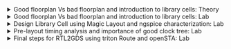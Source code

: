 <details>
  <summary> Good floorplan Vs bad floorplan and introduction to library cells: Theory</summary>
  <br>

  * First step in physical design is defining `width (W)` and `height (H)` of `Core` and `Die`

  ![image](https://github.com/user-attachments/assets/27eac35f-3fa5-4303-a4a1-553cdba608c3)

* Example to idwntify width and height
  * Let us consider the following netlist

![image](https://github.com/user-attachments/assets/c5b4ebf9-7e8b-44f3-9488-a9f24a7c9f50)

* Let us convert the highlighted symbols into physical dimension.

![image](https://github.com/user-attachments/assets/76b44ace-d8b7-492f-a3a5-d26e563a5570)

* Let us assume the rough dimensions

![image](https://github.com/user-attachments/assets/b2e27a71-8cdf-4565-bd99-6b5909c5983f)
![image](https://github.com/user-attachments/assets/597ca830-35b9-4eb7-b9f2-edbe2929b51f)

* What is `Core` and `Die` section of Chip?

  * `Core`: It is the section of the chip where the fundamental logic of the design is placed.
  * `Die`: It consists of a core, is small semiconductor material specimen on which the fundamental circuit is fabricated.

![image](https://github.com/user-attachments/assets/f3d47a2c-c9bb-4a10-b218-f4307b775eec)
![image](https://github.com/user-attachments/assets/b83ca9d2-7a81-4359-ad6e-9f8338ad9837)

* To arrive at dimensions place all the logic cells inside the core

![image](https://github.com/user-attachments/assets/d31349f4-1c91-4348-aab2-dac76482dd33)
![image](https://github.com/user-attachments/assets/64aa696a-e586-4cc6-8abf-2b3f3e875b09)
![image](https://github.com/user-attachments/assets/8f4e2711-79dd-46c5-98ed-aed3863427ee)

* In this case `utilization factor = 1`
  
* 100% utilization factor means core is completely occupied and there is no space to add any extra logic
  
* `Aspect Ratio = Height/Width`
  
* In the above example Aspect Ratio=1
  
* `Aspect Ratio = 1` signifies that chip is `square` shaped
  
* `Aspect Ratio` other than 1 signifies that chip is `rectangular` shaped

* ![image](https://github.com/user-attachments/assets/6efdf404-fa26-449c-be64-e95c8e1de63d)

* Example to understand `utilization factor` and `aspect ratio`

![image](https://github.com/user-attachments/assets/c70e43bc-48a0-457f-af36-908b8b4e5ef1)

</details>


<details>
  <summary>Good floorplan Vs bad floorplan and introduction to library cells: Lab </summary>
<br>
  
#### Just go to to the location given in the screenshot and try to open the readme file

![image](https://github.com/user-attachments/assets/09b4e8dc-9cc0-4e8b-b5ef-125929b1b426)

#### README.md file by giving the command less README.md: Here you can see the variables required for each stage, these variables are noting but switches

![image](https://github.com/user-attachments/assets/db8fc66e-ae66-4ad2-9c1b-1bb486683e45)

#### To see the default settings of the floorplan type the following command

#### less floorplan.tcl

#### In the screenshot FP_IO_MODE 1 indicates that the pins are positioned randomly around the core but at equi distant for zero they will not be at equi distant

![image](https://github.com/user-attachments/assets/12933317-3809-4277-afd3-566afcb27335)

#### less config.tcl: shows design name, clock period etc

![image](https://github.com/user-attachments/assets/3ce7b835-5017-4305-8006-f5009edb62ef)

#### To run the floor plan just give the command as run_floorplan

![aspectratioo](https://github.com/VijayalaxmiSKumbhar/VSD-SoC-Design-Program/assets/170864002/a8abead7-877d-4aca-825a-860c3f8dc6f3)

![floorplan](https://github.com/VijayalaxmiSKumbhar/VSD-SoC-Design-Program/assets/170864002/cf5c3f91-6a1b-4bcb-91d6-9f948a698f81)

![1dieaarea](https://github.com/VijayalaxmiSKumbhar/VSD-SoC-Design-Program/assets/170864002/429b50f4-6d1a-4833-8c19-b78b1481d945)

#### default parameters set for floorplan in openlane

![image](https://github.com/user-attachments/assets/cb6d9c56-2ff3-4701-b490-4b4d4be5d869)

#### logs/floorplan/

![image](https://github.com/user-attachments/assets/42725de1-0913-4281-98a9-5921d53eb1dd)

#### ioPlacer.log

![image](https://github.com/user-attachments/assets/aa1b3bc6-12d0-4b36-800f-c3435812c074)

![image](https://github.com/user-attachments/assets/3122ac0c-7435-4ae3-908a-4485af0d73d8)

#### def file: design exchange format

![image](https://github.com/user-attachments/assets/d454d048-4c93-4cfe-b56d-f37ff41edda5)

#### beginning of def file is diearea

![image](https://github.com/user-attachments/assets/a55c59ac-9ce0-4970-9826-3381e0069a15)

![image](https://github.com/user-attachments/assets/31d96e7c-b548-4ad2-9a5b-b02977cc4692)

#### Press s and v to fit it on screen properly

![image](https://github.com/user-attachments/assets/f5c6b1c7-e9e5-4c81-bd97-f91646c2d2f4)

![image](https://github.com/user-attachments/assets/1e31bcb4-ebb7-437f-9a99-366d76de6328)

#### move the cursor on particular object and then press s

#### go to tkcon main and type what it will show the details as in the screenshot

![image](https://github.com/user-attachments/assets/06538254-9343-49e2-bb8e-95cd7b83ea84)

#### `cd Desktop/work/tools/openlane_working_dir/openlane`

#### git clone `https://github.com/nickson-jose/vsdstdcelldesign`

![10](https://github.com/VijayalaxmiSKumbhar/VSD-SoC-Design-Program/assets/170864002/46645870-db68-4a72-8829-a900744dcd50)

#### Various files in vsdstdcelldesign

![image](https://github.com/user-attachments/assets/ec21011e-cd72-43af-857b-dc43fcf9f064)

#### tech file

![image](https://github.com/user-attachments/assets/1cfe424e-d118-44e5-9fdb-a6fff86b2de2)

#### copying the sky130A.tech file

![image](https://github.com/user-attachments/assets/135f44aa-d471-404c-8b14-70a3e4dadf94)

#### After copying the file will be seen as given in the screenshot

![image](https://github.com/user-attachments/assets/1145bf1c-8364-4f53-9e7c-bd71c0987487)

</details>

<details>
  <summary>Design Library Cell using Magic Layout and ngspice characterization: Lab</summary>
  <br>
  
## Inverter in magic

![image](https://github.com/user-attachments/assets/3fa8b21b-038d-4ec2-85bb-d548212d552f)

#### press s & V to fit on screen properly

![image](https://github.com/user-attachments/assets/10f9f197-ca75-4fe5-a9f8-bd6b81944874)

#### what in tkcon tells highlighted portion, so here NMOS is identified

![image](https://github.com/user-attachments/assets/b7b14fb4-70f1-4425-9a84-d30a008dd39b)

#### PMOS is identified

![image](https://github.com/user-attachments/assets/20943225-513a-4192-8028-17edf13ffe91)

#### In magic to see whether two different parts of the circuit are connected press s two times

#### first time press: the area where the cursor is highlighted

![image](https://github.com/user-attachments/assets/c88e01f1-7878-40bd-a841-9332c12ed11b)


#### second time press:the area where it is connected gets highlighted

![image](https://github.com/user-attachments/assets/c03bb8c0-566a-4e1f-bc60-fb4d1ee97fbc)

#### extract on spice

![image](https://github.com/user-attachments/assets/3b3808b4-d487-4d7a-8a4f-bbc74295f80d)

#### spice file has been created

![image](https://github.com/user-attachments/assets/dbe87655-b6df-4ca8-a65e-d33016a3090e)

#### Let us see what is inside this spice file by giving the command vim sky130_inv.spice

![image](https://github.com/user-attachments/assets/db164868-3b01-41f4-88ed-980b77650c3b)

#### edited spice file

![image](https://github.com/user-attachments/assets/71d34498-ef4b-4dd8-8254-223e999ddc1d)

#### To simulate the spice file give the command ngspice sky130_inv.spice

![image](https://github.com/user-attachments/assets/9bb9f34a-1b7e-4509-a9c6-3af0160ff43f)

#### To see the plot give the command as plot y vs time a

![image](https://github.com/user-attachments/assets/f8e17bb9-d30d-4d99-aefe-8ea98f87f2f7)

#### To remove the spikes in the output waveform we will change the load capactice value to 2fF

![image](https://github.com/user-attachments/assets/8e896688-1e6b-48ec-907b-6c0d127f5a61)

## 20% Screenshots

![image](https://github.com/user-attachments/assets/66b776dd-f78d-487b-a15d-8895199c6607)

![image](https://github.com/user-attachments/assets/874689f3-07fa-4d4a-a991-97168bab0198)

## 80% screenshots

![image](https://github.com/user-attachments/assets/3cf3d08e-989e-45b1-b72a-7cb9a47e16eb)

![image](https://github.com/user-attachments/assets/b6f9e2f3-65e6-464d-a394-d66d55c989d1)

#### Rise time= 2.24608e-09 - 2.18196e-09=0.06412 nS

## Now let us calculate the propogation delay

## 50% screenshots

![image](https://github.com/user-attachments/assets/82afc187-6152-436e-856f-cd1c43850e18)

![image](https://github.com/user-attachments/assets/eb6f65af-2cfc-47e4-a476-6ee78ba92e53)

#### cell rise delay = 2.21183e-09 - 2.15108e-09 = 0.06075 nS

#### Problems in DRC

![image](https://github.com/user-attachments/assets/80db1b8f-04e9-4647-822f-cb97841d16f7)

![drc2](https://github.com/user-attachments/assets/54bfd2b3-ebc1-46ab-8f4d-321b6aa3f614)

![drc2magicrc](https://github.com/user-attachments/assets/c15139d4-6d52-4f4c-94a7-76f03afa9433)

![drc3](https://github.com/user-attachments/assets/dcfe3628-efde-4099-afeb-b18c0d6d602e)

![drc4](https://github.com/user-attachments/assets/c98fd132-e9cb-46f5-8d83-c1ec1832c3c6)

![drc5](https://github.com/user-attachments/assets/01e69edb-1a0f-46b8-be42-74310cdf0a2c)

![drc6](https://github.com/user-attachments/assets/16c92828-94ce-4c28-866c-a0b57516f21e)

![drc7](https://github.com/user-attachments/assets/cd878889-528d-425a-bcf5-ed7814f58143)

![drc8](https://github.com/user-attachments/assets/7a8df255-4e2d-4709-bbd5-0c6fc27cbe2e)

![drc9](https://github.com/user-attachments/assets/62b27f17-829d-47a3-80da-a3f613fbe106)

![drc10](https://github.com/user-attachments/assets/b30ab77c-dbc0-424c-aa3f-0c655801955b)

![drc11](https://github.com/user-attachments/assets/6ffd74e5-d202-439e-8bfd-f547ce0d2894)

![drc12](https://github.com/user-attachments/assets/78fd13db-2dff-4edd-be0c-3c0d57719b88)

![drc13](https://github.com/user-attachments/assets/adb65618-e748-4191-964a-b9f39be0a8c3)

![drc14](https://github.com/user-attachments/assets/8306a760-47cc-4ffb-96c1-cf02bfeeba20)

![drc15](https://github.com/user-attachments/assets/84129c87-ad3e-430c-add6-725e9c130b95)

![drc16](https://github.com/user-attachments/assets/e45491f4-adcb-45b7-990a-2900b1757a28)


# extracting lef file out of .mag file

#### less tracks.info: tracks are basicaaly used during routing stage

![image](https://github.com/user-attachments/assets/13a0078d-6b01-4e26-869f-3729d7f22291)

</details>


<details>
  <summary>Pre-layout timing analysis and importance of good clock tree: Lab</summary>
  <br>
  
#### Each of the tracks are placed at 0.46 along horizontal direction. Similarly for y direction 0.34

#### for every layer there is x and y direction

![image](https://github.com/user-attachments/assets/3cb49fbe-5f97-4cb0-8ef2-b0d2d37f77c6)

#### grid dimensions

![image](https://github.com/user-attachments/assets/356dd412-37cc-4c73-aaf8-4816bbfa5d25)

#### width of the standard cell must be odd multiples of xpitch

#### creating a port

#### select a particular region and then go to edit click on text to make the changes

![image](https://github.com/user-attachments/assets/ede1d061-b743-4fcd-9cfe-96a201fea458)

#### port class and port use

#### what will tell you to which layer it is attached, port name, signal etc

![image](https://github.com/user-attachments/assets/0bc83188-34e4-45d2-87ec-b9c7deb93532)

#### once this is done we are ready to extract the lef file

#### save the file as sky130_vsdinv.mag

![image](https://github.com/user-attachments/assets/82bffb63-b5a0-4307-b802-5f8fcfe475d9)

#### lef write

![image](https://github.com/user-attachments/assets/0023a960-8391-42eb-af79-6f4c4d6c134f)

#### type the following commands to open the lef file

![image](https://github.com/user-attachments/assets/87a68d3f-aa81-46b5-a163-efaaf38d01ec)

![image](https://github.com/user-attachments/assets/283da182-302c-4a5a-8eef-6d11ce9e7cdf)

#### plug this lef file into our picorv32a

![image](https://github.com/user-attachments/assets/b542a447-3dd5-4a7f-911d-020fd1442194)

#### copying lef file into src

![image](https://github.com/user-attachments/assets/7efa90b8-7327-406d-b3da-b31fcbd28ecc)

#### The lef file has been included

![image](https://github.com/user-attachments/assets/751a16b0-376d-4f93-bace-2b7b60dd1793)

#### less sky130_fd_sc_hd__typical.lib

![image](https://github.com/user-attachments/assets/115aa230-cb68-4132-bdc6-c81f7527868b)


![image](https://github.com/user-attachments/assets/0e052742-44fe-49ea-88e4-24245c1a185f)

#### src will be having lef file as well as library

![image](https://github.com/user-attachments/assets/29f3947c-a431-453f-ac29-7c04b5c11a6d)

![image](https://github.com/user-attachments/assets/b9b7a038-2700-429c-a33b-ec85b7b70e90)

#### now modify config.tcl

![image](https://github.com/user-attachments/assets/ff25f623-fdcd-4875-8b11-d0c1e7854481)



#### overwrite will take the new values defined in config.tcl

![image](https://github.com/user-attachments/assets/85ef28c4-798d-452b-8656-e5847cbb9235)

![image](https://github.com/user-attachments/assets/fc899c11-24f8-4c4b-ac3e-154425d5392d)

#### Additional steps

![image](https://github.com/user-attachments/assets/4f5cb375-cc59-4444-af07-3d83cf08b0ef)


#### mapping our custom vsd inverter 

![image](https://github.com/user-attachments/assets/177a2f1c-572d-428d-ba91-bcf72b67143d)

![image](https://github.com/user-attachments/assets/92118c9c-ef43-412e-b22b-85d3fb476b20)

#### Synthesis is successful. In the screenshot wns is maximum slack and tns is total negative slack

![image](https://github.com/user-attachments/assets/1671895d-e040-4686-af75-40cd09d51f84)

#### Commands to reduce slack

![image](https://github.com/user-attachments/assets/45ec2679-59c5-4d79-bcc3-b28a015488b1)

#### Now slack has been reduced

![image](https://github.com/user-attachments/assets/1c4d9e6e-b553-495c-9176-7657418ed76b)

#### run_floorplan

![image](https://github.com/user-attachments/assets/dab08b19-824e-4486-8e1d-ececdf035e97)

#### Since the flow is failed as shown in the above screenshot, run the following commands

```
* init_floorplan
* place_io
* tap_decap_or

```

![image](https://github.com/user-attachments/assets/906a335d-6260-455f-9a10-8ee6ce0f8335)

#### run_placement

![image](https://github.com/user-attachments/assets/23348c6a-9884-4993-877e-81841925c3f7)

#### load placement def in magic

![image](https://github.com/user-attachments/assets/d400ab23-0ace-4f69-ad55-077bccfe9e57)

#### placement def in magic

![image](https://github.com/user-attachments/assets/ea2ea4a1-a677-4cfe-8c97-d3a411ee34a7)

![image](https://github.com/user-attachments/assets/9345aa08-80d7-4500-93c7-4f384e7e7be3)

#### sky130_vsdinv

![image](https://github.com/user-attachments/assets/49248642-cd11-49d0-aa37-9f63a6275659)

#### search for sky130_vsdinv and then expand

![image](https://github.com/user-attachments/assets/20c8f094-cd0d-4ff5-9270-2187a7cf9f45)

#### pre_sta.conf

#### pre_sta.conf file

![image](https://github.com/user-attachments/assets/abd5f1ca-7df1-48da-b2e1-44d72b73d429)

#### my_base.sdc file

![image](https://github.com/user-attachments/assets/79d56dbf-858a-4913-9caa-c60b3c4114af)

#### execution of sta pre_sta.conf

![image](https://github.com/user-attachments/assets/a8d9f2eb-d66e-4142-8cfe-a91db467347f)

![image](https://github.com/user-attachments/assets/7cb31fd3-f797-4128-b747-ad17ddf068a4)


![image](https://github.com/user-attachments/assets/b65e6819-0f33-4fd6-a63b-d42586bd5d70)

#### reduce fanout and do the synthesis again

#### follow the commands given in screenshot

![image](https://github.com/user-attachments/assets/8621a0a5-2612-4c0e-b469-88f0936ab673)

![image](https://github.com/user-attachments/assets/3a39a252-0c73-4ff7-8aa7-c583ff2f2c16)

#### run the sta pre_sta.conf

![image](https://github.com/user-attachments/assets/fec2902f-884e-4a1a-a2e6-cdc01f0b328b)

![image](https://github.com/user-attachments/assets/24102bf8-4939-46fd-86dc-c067e0816a70)

#### pre_sta.conf: Configuration file on which we will be doing Prelayout timing analysis

![image](https://github.com/user-attachments/assets/2dcca01c-0f20-49cd-9391-4212663ffcf6)

#### Let us see the contents of this file 

![image](https://github.com/user-attachments/assets/88a8e65a-e2a4-4004-b176-a76897e83d95)

![image](https://github.com/user-attachments/assets/f3181649-8827-4797-841b-53e91a39d5b3)

#### Do sta pre_sta.conf

![image](https://github.com/user-attachments/assets/37fb086f-4292-4181-8ab1-e86c1a86fe13)


## Hold analysis come into picture after CTS. Let us check set up analysis

#### Optimize the fanout value

#### Let us see the fanout value

![image](https://github.com/user-attachments/assets/8c29ce40-67b9-490e-9fc2-9ce63cbdd6bd)

![image](https://github.com/user-attachments/assets/c9ad7e63-a864-4047-9627-315200009448)

#### Choose the optimum value of fanout value
#### set the fanout value to 4 and run the synthesis again

 ![image](https://github.com/user-attachments/assets/26691fb4-3d2f-4b63-ad01-e82c8539a052)

![image](https://github.com/user-attachments/assets/169b303b-c45b-4934-bd3f-3bf7b05f45b1)

#### Net having huge delay

![image](https://github.com/user-attachments/assets/9893474c-df45-478f-b71c-4f2e9a91a5f9)

#### Now run the following commands

![image](https://github.com/user-attachments/assets/11207a05-8f5a-49a6-8253-933dd4e1e3b0)

#### upsizing the cell reduces the delay

#### help write_verilog

![image](https://github.com/user-attachments/assets/b1ea00a4-9419-4f0d-9b0d-825a7e7c4f9f)

#### Now objective is to replace the synthesis file with modified one

![image](https://github.com/user-attachments/assets/5801a876-19c6-4a56-ba43-7ef2ded528a9)

#### This will over write the current verilog file

![image](https://github.com/user-attachments/assets/1efef009-60d5-4e83-9c95-0961401b3683)

#### The file has been modofied with 15/Sept/2024 earlier it was created on 11/Sept/2024

![image](https://github.com/user-attachments/assets/cab9844e-f3f0-44ed-96a7-57ad4bfc017e)

![orgate](https://github.com/user-attachments/assets/1da6e515-c153-49de-8cce-5004bd312da4)

![orgate2](https://github.com/user-attachments/assets/5e0a8bcb-302f-4405-8827-1947e686ccfa)

![slack](https://github.com/user-attachments/assets/2ffde198-9ad9-48c9-bf60-6e5c0bf30a00)

![customtimingreport](https://github.com/user-attachments/assets/1f91fd93-5115-4abf-93b2-fe8cc3d912fa)

![updatevariablessynthesis](https://github.com/user-attachments/assets/d8870f37-74a1-46f4-a114-097d9dd9b9ad)

![runfloorplan](https://github.com/user-attachments/assets/f7779e78-b671-4f42-a067-6e3449d320d1)

![tapdecap](https://github.com/user-attachments/assets/7f98096a-1e11-4213-91b0-64cbea0c979e)

![runplacement](https://github.com/user-attachments/assets/79b9b74e-260a-46df-83ef-798dfddb1077)

![cts](https://github.com/user-attachments/assets/ba866a37-807d-45e2-a771-4a6a96e43c5f)

![cts2](https://github.com/user-attachments/assets/8cdd89ea-ca45-4b90-b91a-28ddfbc3cc0b)

## openroad

![openroad](https://github.com/user-attachments/assets/899238af-b4d6-4d66-902a-f673acf6c62a)

![reportchecks](https://github.com/user-attachments/assets/e9fca8f7-90a4-4b15-b4d3-0c435a29f02f)


![reportchecks1](https://github.com/user-attachments/assets/2376c6e7-512f-4c91-950c-97ea777da95a)

![clkbuff](https://github.com/user-attachments/assets/7dd93e1e-9755-4ffc-bfc9-d7675b52e0b2)

![insertingclkbuf1](https://github.com/user-attachments/assets/db78ad3e-7e2d-46c0-a63a-06bfa9d35489)

![setuphold](https://github.com/user-attachments/assets/2b67e96d-7431-45db-8eff-9d472eed8ff7)

</details>

<details>
  <summary>Final steps for RTL2GDS using triton Route and openSTA: Lab</summary>
  <br>

## Power Distribution Network

![pdngen](https://github.com/user-attachments/assets/22901949-2a5d-49dc-a18d-44abd5775dfa)

![pdnsuccessful](https://github.com/user-attachments/assets/ac0f0572-b938-432b-a301-1368e20d3b35)

![pdndef](https://github.com/user-attachments/assets/2976c237-f3a9-45ae-b414-e72ffa037a8f)

![pdndef1](https://github.com/user-attachments/assets/4936a6a3-c1cf-4a92-8fa4-533db12f6a60)

![pdndef2](https://github.com/user-attachments/assets/cb1b55f4-11d0-4e5d-9a0b-1e2a857e473e)

![pdndef3](https://github.com/user-attachments/assets/d1e16d8b-3c45-4ada-b97f-a8138a679532)

![routing](https://github.com/user-attachments/assets/04d45a71-5a91-4def-a94b-9620a4aa6774)

![routing1](https://github.com/user-attachments/assets/bd1bc0cb-192f-4fe6-a09a-4c414f82df3e)

![routing2](https://github.com/user-attachments/assets/8ebfe671-adc4-4d05-aaca-5dbd5e87b9f8)

![routing3](https://github.com/user-attachments/assets/67378d71-088f-4e7e-ae3d-5f506cd2836f)

![routeddef](https://github.com/user-attachments/assets/3f582104-e31a-41b9-ac52-978d0236bea8)

![routeddef1](https://github.com/user-attachments/assets/c5042468-311e-479a-963e-631086e98164)

![routeddef2](https://github.com/user-attachments/assets/a248f818-a92a-4285-8078-6558a4bca7d9)

![laststep1](https://github.com/user-attachments/assets/db025b85-d39c-4a52-99bb-580175991869)

![laststep2](https://github.com/user-attachments/assets/006c37e0-5f48-40fe-9c1f-373d06d75118)

![laststep3](https://github.com/user-attachments/assets/7700637f-3e87-460f-9d91-19fd3ca1e4b7)

![laststep4](https://github.com/user-attachments/assets/d18bd42b-2043-479c-b0d4-b5162dde0893)

![laststep5](https://github.com/user-attachments/assets/d5d3d6b7-c074-4f5b-8337-89402354027b)


## Certificate

![image](https://github.com/user-attachments/assets/bb73341a-b682-4dc1-9b42-49db67726836)












Acknowledgements

Kunal Ghosh, Co-founder VSD Coporation Private Limited.

Nickson P Jose, Physical Design Engineer, Intel Corporation.

R. Timothy Edwards, Senior Vice President of Analog and Design, efabless Corporation.
</details>



